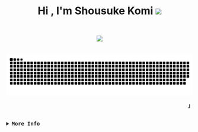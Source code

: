 
<!---
Komi7/Komi7 is a ✨ special ✨ repository because its `README.md` (this file) appears on your GitHub profile.
You can click the Preview link to take a look at your changes.
--->
<h1 align="center">Hi , I'm Shousuke Komi <img src="https://media.giphy.com/media/hvRJCLFzcasrR4ia7z/giphy.gif" width="35"></h1>
<p align="center">
 <h1 align="center"> <p align="center">
  <img src="https://readme-typing-svg.herokuapp.com?multiline=true&lines=+.+.+.+.+.+.+.+.+.+Linux+user+">
  </h1>
 
</p>


<div align="center">

<img  src="https://github.com/Komi7/resources/blob/main/img/grid-snake.svg"
       alt="snake" /></a>
</div>

       
       
       
       
<p align="right"><strong><samp>」</samp></strong></p>

<br>

<details>
<summary><samp><b>More Info</b></samp></summary>



  <summary>☎️ contact me</summary>
<div>
  <samp>
    <h2 align="center">😎 you can reach me by:</h2>
    <p align="center">
      <br/>
      <a href="https://discord.com/channels/@me/724963674477035561" target="blank"><img align="center"
         src="https://img.shields.io/badge/-Discord-blue.svg?style=for-the-badge&logo=Discord&logoColor=white""
         alt="komii" height="30"/></a>
      <a href="https://instagram.com/imshosuke" target="blank"><img align="center"
         src="https://img.shields.io/badge/instagram-%23E4405F.svg?style=for-the-badge&logo=Instagram&logoColor=white"
         alt="komii" height="30"/></a>
      <a href="https://signal.org/install" target="blank"><img align="center"
         src="https://img.shields.io/badge/signal-%23E4405F.svg?style=for-the-badge&logo=signal&logoColor=white"
         alt="komii" height="30"/></a>
         
         
<p align="center">     
<img src="https://readme-typing-svg.herokuapp.com?size=23&duration=1&pause=1000&color=F70000&center=true&vCenter=true&width=435&lines=++Mail+%3A+yoichisaz%40gmail.com" alt="Typing SVG" />
     
  ***     
       
       
       
       
  <h1 <p align="center">  
       
  Current wm, distro & etc  </h1>
       
    
       
 

 
       
       
<div>

<table align=center><tr><td>
<b>- Operating System: </b><a href="https://nixos.org/">NIXOS</a><br />
<b>- Window Manager: </b><a href="https://github.com/hyprwm/Hyprland">Hyprland</a><br />
<b>- Terminal: </b><a href="https://sw.kovidgoyal.net/kitty/">Kitty</a><br />
<b>- Shell: </b><a href="https://www.zsh.org">ZSH</a><br />
<b>- Editor: </b><a href="https://neovim.io/">Neovim</a><br />
       </div>
 
***
    

       
       
       
       
       

</details>
</div>
       
       

